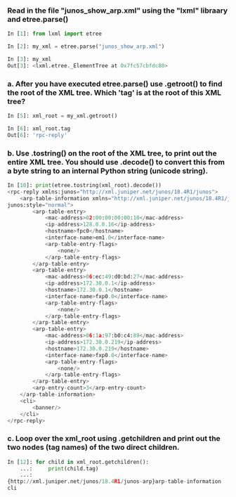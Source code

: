 ### Read in the file "junos_show_arp.xml" using the "lxml" libraary and etree.parse()

```python
In [1]: from lxml import etree

In [2]: my_xml = etree.parse("junos_show_arp.xml")

In [3]: my_xml
Out[3]: <lxml.etree._ElementTree at 0x7fc57cbfdc80>
```

### a. After you have executed etree.parse() use .getroot() to find the root of the XML tree. Which 'tag' is at the root of this XML tree?

```python
In [5]: xml_root = my_xml.getroot()

In [6]: xml_root.tag
Out[6]: 'rpc-reply'
```

### b. Use .tostring() on the root of the XML tree, to print out the entire XML tree. You should use .decode() to convert this from a byte string to an internal Python string (unicode string).

```python
In [10]: print(etree.tostring(xml_root).decode())
<rpc-reply xmlns:junos="http://xml.juniper.net/junos/18.4R1/junos">
    <arp-table-information xmlns="http://xml.juniper.net/junos/18.4R1/junos-arp" 
junos:style="normal">
        <arp-table-entry>
            <mac-address>02:00:00:00:00:10</mac-address>
            <ip-address>128.0.0.16</ip-address>
            <hostname>fpc0</hostname>
            <interface-name>em1.0</interface-name>
            <arp-table-entry-flags>
                <none/>
            </arp-table-entry-flags>
        </arp-table-entry>
        <arp-table-entry>
            <mac-address>06:ec:49:d0:bd:27</mac-address>
            <ip-address>172.30.0.1</ip-address>
            <hostname>172.30.0.1</hostname>
            <interface-name>fxp0.0</interface-name>
            <arp-table-entry-flags>
                <none/>
            </arp-table-entry-flags>
        </arp-table-entry>
        <arp-table-entry>
            <mac-address>06:1a:97:b0:c4:89</mac-address>
            <ip-address>172.30.0.219</ip-address>
            <hostname>172.30.0.219</hostname>
            <interface-name>fxp0.0</interface-name>
            <arp-table-entry-flags>
                <none/>
            </arp-table-entry-flags>
        </arp-table-entry>
        <arp-entry-count>3</arp-entry-count>
    </arp-table-information>
    <cli>
        <banner/>
    </cli>
</rpc-reply>
```

### c. Loop over the xml_root using .getchildren and print out the two nodes (tag names) of the two direct children.

```python
In [12]: for child in xml_root.getchildren():
    ...:     print(child.tag)
    ...: 
{http://xml.juniper.net/junos/18.4R1/junos-arp}arp-table-information
cli
```
